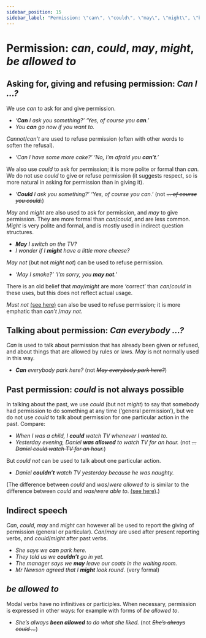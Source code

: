 ```yaml
---
sidebar_position: 15
sidebar_label: "Permission: \"can\", \"could\", \"may\", \"might\", \"be allowed to\""
---
```


# Permission: *can*, *could*, *may*, *might*, *be allowed to*

## Asking for, giving and refusing permission: *Can I …?*

We use *can* to ask for and give permission.

- *‘**Can** I ask you something?’ ‘Yes, of course you **can**.’*
- *You **can** go now if you want to.*

*Cannot*/*can’t* are used to refuse permission (often with other words to soften the refusal).

- *‘Can I have some more cake?’ ‘No, I’m afraid you **can’t**.’*

We also use *could* to ask for permission; it is more polite or formal than *can*. We do not use *could* to give or refuse permission (it suggests respect, so is more natural in asking for permission than in giving it).

- *‘**Could** I ask you something?’ ‘Yes, of course you can.’* (not *~~… of course you could.~~*)

*May* and *might* are also used to ask for permission, and *may* to give permission. They are more formal than *can*/*could*, and are less common. *Might* is very polite and formal, and is mostly used in indirect question structures.

- ***May** I switch on the TV?*
- *I wonder if I **might** have a little more cheese?*

*May not* (but not *might not*) can be used to refuse permission.

- *‘May I smoke?’ ‘I’m sorry, you **may not**.’*

There is an old belief that *may*/*might* are more ‘correct’ than *can*/*could* in these uses, but this does not reflect actual usage.

*Must not* [(see here)](./strong-obligation-must-will#negatives-you-mustntcant-) can also be used to refuse permission; it is more emphatic than *can’t* /*may not*.

## Talking about permission: *Can everybody …?*

*Can* is used to talk about permission that has already been given or refused, and about things that are allowed by rules or laws. *May* is not normally used in this way.

- ***Can** everybody park here?* (not *~~May everybody park here?~~*)

## Past permission: *could* is not always possible

In talking about the past, we use *could* (but not *might*) to say that somebody had permission to do something at any time (‘general permission’), but we do not use *could* to talk about permission for one particular action in the past. Compare:

- *When I was a child, I **could** watch TV whenever I wanted to.*
- *Yesterday evening, Daniel **was allowed** to watch TV for an hour.* (not *~~… Daniel could watch TV for an hour.~~*)

But *could not* can be used to talk about one particular action.

- *Daniel **couldn’t** watch TV yesterday because he was naughty.*

(The difference between *could* and *was*/*were allowed to* is similar to the difference between *could* and *was*/*were able to*. [(see here)](./ability-can-and-could#past-could-is-not-always-possible).)

## Indirect speech

*Can*, *could*, *may* and *might* can however all be used to report the giving of permission (general or particular). *Can*/*may* are used after present reporting verbs, and *could*/*might* after past verbs.

- *She says we **can** park here.*
- *They told us we **couldn’t** go in yet.*
- *The manager says we **may** leave our coats in the waiting room.*
- *Mr Newson agreed that I **might** look round.* (very formal)

## *be allowed to*

Modal verbs have no infinitives or participles. When necessary, permission is expressed in other ways: for example with forms of *be allowed to*.

- *She’s always **been allowed** to do what she liked.* (not *~~She’s always could …~~*)
